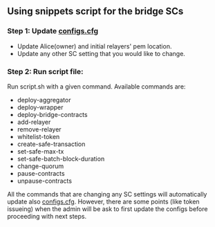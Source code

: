 ## Using snippets script for the bridge SCs

### Step 1: Update [configs.cfg](config/configs.cfg)
- Update Alice(owner) and initial relayers' pem location.
- Update any other SC setting that you would like to change.

### Step 2: Run script file:
Run script.sh with a given command.
Available commands are:
- deploy-aggregator
- deploy-wrapper
- deploy-bridge-contracts
- add-relayer
- remove-relayer
- whitelist-token
- create-safe-transaction
- set-safe-max-tx
- set-safe-batch-block-duration
- change-quorum
- pause-contracts
- unpause-contracts

All the commands that are changing any SC settings will automatically update also [configs.cfg](config/configs.cfg). However, there are some points (like token issueing) when the admin will be ask to first update the configs before proceeding with next steps.
